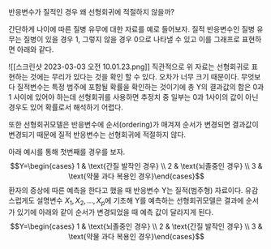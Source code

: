 반응변수가 질적인 경우 왜 선형회귀에 적절하지 않을까?

간단하게 나이에 따른 질병 유무에 대한 자료를 예로 들어보자. 질적 반응변수인 질병 유무는 질병이 있을 경우 1, 그렇지 않을 경우 0으로 나타낼 수 있고 이를 그래프로 표현하면 아래와 같다.

![[스크린샷 2023-03-03 오전 10.01.23.png]]
직관적으로 위 자료는 선형회귀로 표현하는 것에는 무리가 있다는 것을 확인 할 수 있다. 오차가 너무 크기 때문이다. 무엇보다 질적변수는 특정 범주에 포함될 확률을 확인하는 것이기에 총 Y의 결과값의 합은 0과 1 사이에 있어야 하는데  선형회귀를 사용하면 추정치 중 일부는 0과 1사이의 값이 아닌 경우도 있어 확률로서 해석하기 어렵다. 

또한 선형회귀모델은 반응변수에 순서(ordering)가 매겨져 순서가 변경되면 결과값이 변경되기 때문에 질적 반응변수는 선형회귀에 적절하지 않다.

아래 예시를 통해 첫번째를 경우를 보자.
$$Y=\begin{cases} 1 & \text{간질 발작인 경우} \\ 2 & \text{뇌졸중인 경우} \\ 3 & \text{약물 과다 복용인 경우}\end{cases}$$
환자의 증상에 따른 예측을 한다고 했을 때 반응변수 Y는 질적(범주형) 자료이다. 
유감스럽게도 설명변수 $X_1, X_2, ..., X_p$에 기초해 Y를 예측하는 선형회귀모델은 결과에 순서가 있기에 아래와 같이 순서가 변경되었을 때 예측 값이 달라지게 된다. 
$$Y=\begin{cases} 1 & \text{뇌졸중인 경우} \\ 2 & \text{간질 발작인 경우} \\ 3 & \text{약물 과다 복용인 경우}\end{cases}$$
